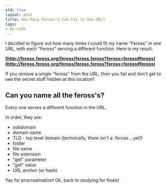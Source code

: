 ```yaml
---
old: true
layout: post
title: How Many Feross's Can Fit in One URL?
tags:
- my-code
---
```


I decided to figure out how many times I could fit my name "Feross" in one URL, with each "Feross" serving a different function. Here is my result:

**[http://feross.feross.org/feross/feross.feross?feross=feross#feross](http://feross.feross.org/feross/feross.feross?feross=feross#feross)**

If you remove a single "feross" from the URL, then you fail and don't get to see the secret stuff hidden at this location!

## Can you name all the feross's?

Every one serves a different function in the URL.

In order, they are:

- subdomain
- domain name
- TLD - top level domain (technically, there isn't a .feross ...yet!)
- folder
- file name
- file extension
- "get" parameter
- "get" value
- URL anchor (or hash)

Yay for procrastination! Ok, back to studying for finals!